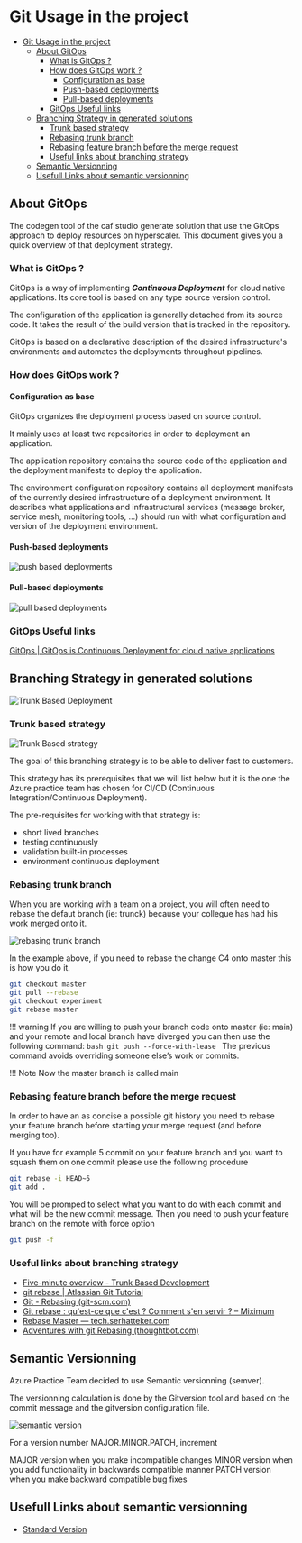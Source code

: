 # Git Usage in the project

- [Git Usage in the project](#git-usage-in-the-project)
  - [About GitOps](#about-gitops)
    - [What is GitOps ?](#what-is-gitops-)
    - [How does GitOps work ?](#how-does-gitops-work-)
      - [Configuration as base](#configuration-as-base)
      - [Push-based deployments](#push-based-deployments)
      - [Pull-based deployments](#pull-based-deployments)
    - [GitOps Useful links](#gitops-useful-links)
  - [Branching Strategy in generated solutions](#branching-strategy-in-generated-solutions)
    - [Trunk based strategy](#trunk-based-strategy)
    - [Rebasing trunk branch](#rebasing-trunk-branch)
    - [Rebasing feature branch before the merge request](#rebasing-feature-branch-before-the-merge-request)
    - [Useful links about branching strategy](#useful-links-about-branching-strategy)
  - [Semantic Versionning](#semantic-versionning)
  - [Usefull Links about semantic versionning](#usefull-links-about-semantic-versionning)

## About GitOps

The codegen tool of the caf studio generate solution that use the GitOps approach to deploy resources on hyperscaler. This document gives you a quick overview of that deployment strategy.

### What is GitOps ?

GitOps is a way of implementing ***Continuous Deployment*** for cloud native applications. Its core tool is based on any type source version control.

The configuration of the application is generally detached from its source code. It takes the result of the build version that is tracked in the repository.

GitOps is based on a declarative description of the desired infrastructure's environments and automates the deployments throughout pipelines.

### How does GitOps work ?

#### Configuration as base

GitOps organizes the deployment process based on source control.

It mainly uses at least two repositories in order to deployment an application.

The application repository contains the source code of the application and the deployment manifests to deploy the application.

The environment configuration repository contains all deployment manifests of the currently desired infrastructure of a deployment environment.
It describes what applications and infrastructural services (message broker, service mesh, monitoring tools, …) should run with what configuration and version of the deployment environment.

#### Push-based deployments

![push based deployments](./assets/2-git-usage-in-generated-solutions/image1.png)

#### Pull-based deployments

![pull based deployments](./assets/2-git-usage-in-generated-solutions/image2.png)

### GitOps Useful links

[GitOps | GitOps is Continuous Deployment for cloud native applications](https://www.gitops.tech/)

## Branching Strategy in generated solutions

![Trunk Based Deployment](./assets/2-git-usage-in-generated-solutions/image3.png)

### Trunk based strategy

![Trunk Based strategy](./assets/2-git-usage-in-generated-solutions/image4.png)

The goal of this branching strategy is to be able to deliver fast to customers.

This strategy has its prerequisites that we will list below but it is the one the Azure practice team has chosen for CI/CD (Continuous Integration/Continuous Deployment).

The pre-requisites for working with that strategy is:

- short lived branches
- testing continuously
- validation built-in processes
- environment continuous deployment

### Rebasing trunk branch

When you are working with a team on a project, you will often need to rebase the defaut branch (ie: trunck) because your collegue has had his work merged onto it.

![rebasing trunk branch](./assets/2-git-usage-in-generated-solutions/image5.png)

In the example above, if you need to rebase the change C4 onto master this is how you do it.

```bash
git checkout master
git pull --rebase
git checkout experiment
git rebase master
```

!!! warning
    If you are willing to push your branch code onto master (ie: main) and your remote and local branch have diverged you can then use the following command:
    ```bash
    git push --force-with-lease
    ```
    The previous command avoids overriding someone else’s work or commits.

!!! Note
    Now the master branch is called main

### Rebasing feature branch before the merge request

In order to have an as concise a possible git history you need to rebase your feature branch before starting your merge request (and before merging too).

If you have for example 5 commit on your feature branch and you want to squash them on one commit please use the following procedure

```bash
git rebase -i HEAD~5
git add .
```

You will be promped to select what you want to do with each commit and what will be the new commit message. Then you need to push your feature branch on the remote with force option

```bash
git push -f 
```

### Useful links about branching strategy

- [Five-minute overview - Trunk Based Development](https://trunkbaseddevelopment.com/5-min-overview/)
- [git rebase | Atlassian Git Tutorial](https://www.atlassian.com/git/tutorials/rewriting-history/git-rebase)
- [Git - Rebasing (git-scm.com)](https://git-scm.com/book/en/v2/Git-Branching-Rebasing)
- [Git rebase : qu'est-ce que c'est ? Comment s'en servir ? – Miximum](https://www.miximum.fr/blog/git-rebase/)
- [Rebase Master — tech.serhatteker.com](https://tech.serhatteker.com/post/2019-06/rebase-master/)
- [Adventures with git Rebasing (thoughtbot.com)](https://thoughtbot.com/blog/rebasing-your-branch-with-git-rebase-onto)

## Semantic Versionning

Azure Practice Team decided to use Semantic versionning (semver).

The versionning calculation is done by the Gitversion tool and based on the commit message and the gitversion configuration file.

![semantic version](./assets/2-git-usage-in-generated-solutions/image6.png)

For a version number MAJOR.MINOR.PATCH, increment

MAJOR version when you make incompatible changes
MINOR version when you add functionality in backwards compatible manner
PATCH version when you make backward compatible bug fixes

## Usefull Links about semantic versionning

- [Standard Version](https://github.com/conventional-changelog/standard-version)
